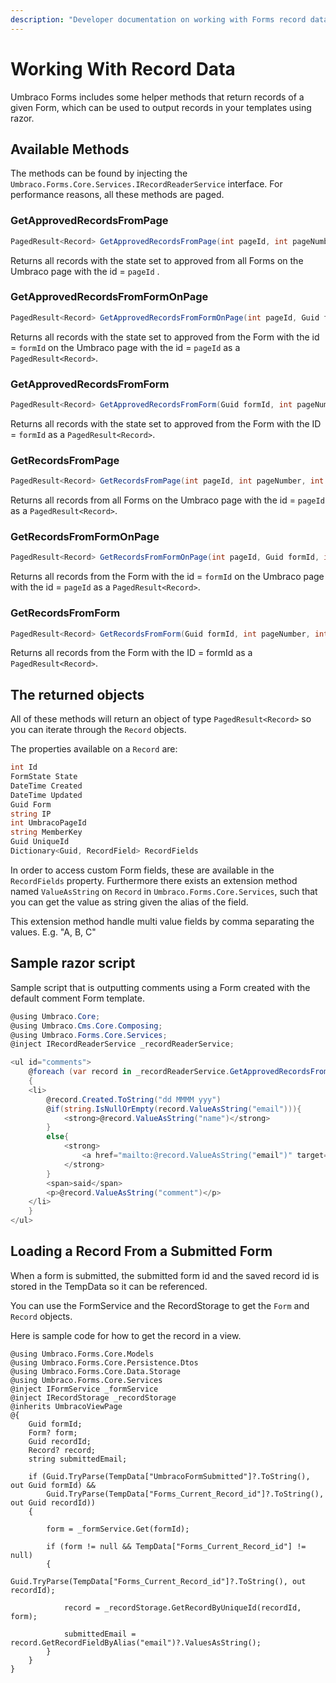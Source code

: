 ```yaml
---
description: "Developer documentation on working with Forms record data."
---
```


# Working With Record Data

Umbraco Forms includes some helper methods that return records of a given Form, which can be used to output records in your templates using razor.

## Available Methods

The methods can be found by injecting the `Umbraco.Forms.Core.Services.IRecordReaderService` interface. For performance reasons, all these methods are paged.

### GetApprovedRecordsFromPage

```csharp
PagedResult<Record> GetApprovedRecordsFromPage(int pageId, int pageNumber, int pageSize)
```

Returns all records with the state set to approved from all Forms on the Umbraco page with the id = `pageId` .

### GetApprovedRecordsFromFormOnPage

```csharp
PagedResult<Record> GetApprovedRecordsFromFormOnPage(int pageId, Guid formId, int pageNumber, int pageSize)
```

Returns all records with the state set to approved from the Form with the id = `formId` on the Umbraco page with the id = `pageId` as a `PagedResult<Record>`.

### GetApprovedRecordsFromForm

```csharp
PagedResult<Record> GetApprovedRecordsFromForm(Guid formId, int pageNumber, int pageSize)
```

Returns all records with the state set to approved from the Form with the ID = `formId` as a `PagedResult<Record>`.

### GetRecordsFromPage

```csharp
PagedResult<Record> GetRecordsFromPage(int pageId, int pageNumber, int pageSize)
```

Returns all records from all Forms on the Umbraco page with the id = `pageId` as a `PagedResult<Record>`.

### GetRecordsFromFormOnPage

```csharp
PagedResult<Record> GetRecordsFromFormOnPage(int pageId, Guid formId, int pageNumber, int pageSize)
```

Returns all records from the Form with the id = `formId` on the Umbraco page with the id = `pageId` as a `PagedResult<Record>`.

### GetRecordsFromForm

```csharp
PagedResult<Record> GetRecordsFromForm(Guid formId, int pageNumber, int pageSize)
```

Returns all records from the Form with the ID = formId as a `PagedResult<Record>`.

## The returned objects

All of these methods will return an object of type `PagedResult<Record>` so you can iterate through the `Record` objects.

The properties available on a `Record` are:

```csharp
int Id
FormState State
DateTime Created
DateTime Updated
Guid Form
string IP
int UmbracoPageId
string MemberKey
Guid UniqueId
Dictionary<Guid, RecordField> RecordFields
```

In order to access custom Form fields, these are available in the `RecordFields` property. Furthermore there exists an extension method named `ValueAsString` on `Record` in `Umbraco.Forms.Core.Services`, such that you can get the value as string given the alias of the field.

This extension method handle multi value fields by comma separating the values. E.g. "A, B, C"

## Sample razor script

Sample script that is outputting comments using a Form created with the default comment Form template.

```csharp
@using Umbraco.Core;
@using Umbraco.Cms.Core.Composing;
@using Umbraco.Forms.Core.Services;
@inject IRecordReaderService _recordReaderService;

<ul id="comments">
    @foreach (var record in _recordReaderService.GetApprovedRecordsFromPage(Model.Id, 1, 10).Items)
    {
    <li>
        @record.Created.ToString("dd MMMM yyy")
        @if(string.IsNullOrEmpty(record.ValueAsString("email"))){
            <strong>@record.ValueAsString("name")</strong>
        }
        else{
            <strong>
                <a href="mailto:@record.ValueAsString("email")" target="_blank">@record.ValueAsString("name")</a>
            </strong>
        }
        <span>said</span>
        <p>@record.ValueAsString("comment")</p>
    </li>
    }
</ul>
```


## Loading a Record From a Submitted Form
When a form is submitted, the submitted form id and the saved record id is stored in the TempData so it can be referenced.

You can use the FormService and the RecordStorage to get the ```Form``` and ```Record``` objects.   

Here is sample code for how to get the record in a view.

```
@using Umbraco.Forms.Core.Models
@using Umbraco.Forms.Core.Persistence.Dtos
@using Umbraco.Forms.Core.Data.Storage
@using Umbraco.Forms.Core.Services
@inject IFormService _formService
@inject IRecordStorage _recordStorage
@inherits UmbracoViewPage
@{
	Guid formId;
	Form? form;
	Guid recordId;
	Record? record;
    string submittedEmail;

	if (Guid.TryParse(TempData["UmbracoFormSubmitted"]?.ToString(), out Guid formId) &&
	    Guid.TryParse(TempData["Forms_Current_Record_id"]?.ToString(), out Guid recordId))
	{

		form = _formService.Get(formId);

		if (form != null && TempData["Forms_Current_Record_id"] != null)
		{
			Guid.TryParse(TempData["Forms_Current_Record_id"]?.ToString(), out recordId);

			record = _recordStorage.GetRecordByUniqueId(recordId, form);

            submittedEmail = record.GetRecordFieldByAlias("email")?.ValuesAsString();
		}
	}
}
```

